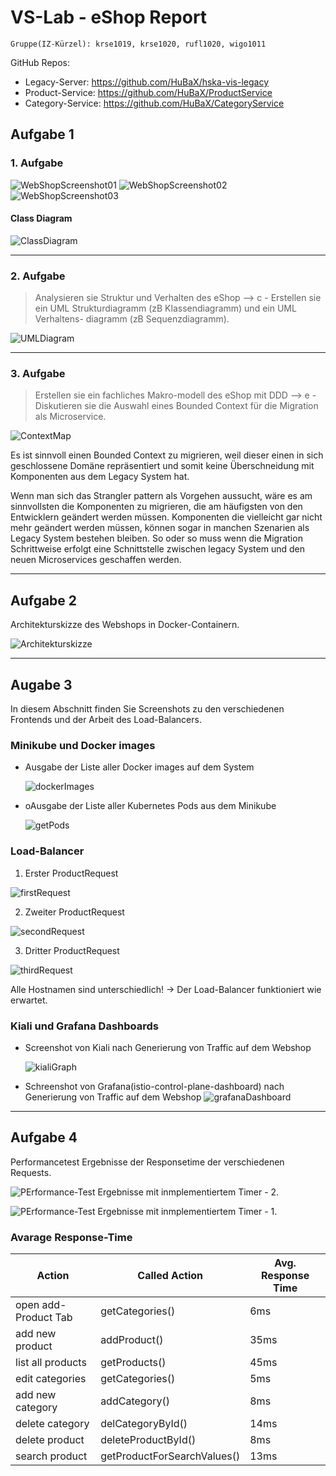 # VS-Lab - eShop Report

`Gruppe(IZ-Kürzel): krse1019, krse1020, rufl1020, wigo1011`

GitHub Repos:
-   Legacy-Server: https://github.com/HuBaX/hska-vis-legacy
-   Product-Service: https://github.com/HuBaX/ProductService
-   Category-Service: https://github.com/HuBaX/CategoryService

## Aufgabe 1
### 1. Aufgabe

![WebShopScreenshot01](./pictures/WebShop01.png "Suchanfrage")
![WebShopScreenshot02](./pictures/WebShop02.png "Produktbeschreibung")
![WebShopScreenshot03](./pictures/WebShop03.png "Search")

#### Class Diagram

![ClassDiagram](./pictures/ClassDiagram-AddProductAction.png "ClassDiagram")

---
























### 2. Aufgabe

>Analysieren sie Struktur und Verhalten des eShop --> c - Erstellen sie ein UML Strukturdiagramm (zB Klassendiagramm) und ein UML Verhaltens- diagramm (zB Sequenzdiagramm).

![UMLDiagram](./pictures/UML-AddProduct.png "UMLDiagram")


---






### 3. Aufgabe

>Erstellen sie ein fachliches Makro-modell des eShop mit DDD --> e - Diskutieren sie die Auswahl eines Bounded Context für die Migration als Microservice.

![ContextMap](./pictures/context_map.png "ContextMap")


Es ist sinnvoll einen Bounded Context zu migrieren, weil dieser einen in sich geschlossene Domäne repräsentiert und somit keine Überschneidung mit Komponenten aus dem Legacy System hat.

Wenn man sich das Strangler pattern als Vorgehen aussucht, wäre es am sinnvollsten die Komponenten zu migrieren, die am häufigsten von den Entwicklern geändert werden müssen. Komponenten die vielleicht gar nicht mehr geändert werden müssen, können sogar in manchen Szenarien als Legacy System bestehen bleiben. So oder so muss wenn die Migration Schrittweise erfolgt eine Schnittstelle zwischen legacy System und den neuen Microservices geschaffen werden.

---








































## Aufgabe 2
Architekturskizze des Webshops in Docker-Containern. 

![Architekturskizze](pictures/ArchitekturDocker.png)



---

































## Augabe 3 

In diesem Abschnitt finden Sie Screenshots zu den verschiedenen Frontends und der Arbeit des Load-Balancers.

### Minikube und Docker images
- Ausgabe der Liste aller Docker images auf dem System

    ![dockerImages](pictures/DockerImages.png)
- oAusgabe der Liste aller Kubernetes Pods aus dem Minikube

    ![getPods](pictures/GetPods.png)

### Load-Balancer
1. Erster ProductRequest

![firstRequest](pictures/Replica1.png)

2. Zweiter ProductRequest

![secondRequest](pictures/Replica2.png)

3. Dritter ProductRequest

![thirdRequest](pictures/Replica3.png)

Alle Hostnamen sind unterschiedlich! -> Der Load-Balancer funktioniert wie erwartet. 

### Kiali und Grafana Dashboards

- Screenshot von Kiali nach Generierung von Traffic auf dem Webshop

    ![kialiGraph](pictures/Kiali-Graph.png)


- Schreenshot von Grafana(istio-control-plane-dashboard) nach Generierung von Traffic auf dem Webshop
    ![grafanaDashboard](pictures/Grafana-Dashboard.png)
    
---

## Aufgabe 4

Performancetest Ergebnisse der Responsetime der verschiedenen Requests.

![PErformance-Test Ergebnisse mit inmplementiertem Timer - 2.](pictures/performance-2.png)

![PErformance-Test Ergebnisse mit inmplementiertem Timer - 1.](pictures/performance-1.png)

### Avarage Response-Time

| Action    | Called Action | Avg. Response Time |
| ---       | ---               | ---               |
| open add-Product Tab | getCategories() |6ms |
| add new product | addProduct() | 35ms |
| list all products | getProducts() | 45ms |
| edit categories | getCategories() | 5ms |
| add new category | addCategory() | 8ms |
| delete category | delCategoryById() | 14ms |
| delete product | deleteProductById() | 8ms |
| search product | getProductForSearchValues() | 13ms |





